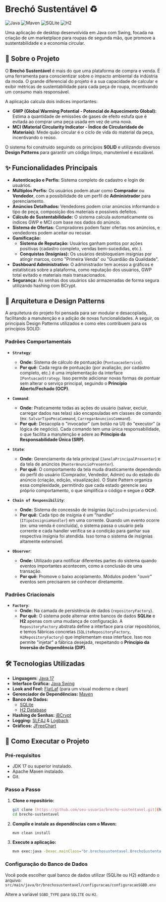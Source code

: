 # Brechó Sustentável ♻️

![Java](https://img.shields.io/badge/Java-11+-orange.svg) ![Maven](https://img.shields.io/badge/Maven-3.8-blue.svg) ![SQLite](https://img.shields.io/badge/SQLite-3-blue.svg) ![H2](https://img.shields.io/badge/H2-Database-red.svg)

Uma aplicação de desktop desenvolvida em Java com Swing, focada na criação de um marketplace para roupas de segunda mão, que promove a sustentabilidade e a economia circular.

## 📖 Sobre o Projeto

O **Brechó Sustentável** é mais do que uma plataforma de compra e venda. É uma ferramenta para conscientizar sobre o impacto ambiental da indústria da moda. O grande diferencial do projeto é a sua capacidade de calcular e exibir métricas de sustentabilidade para cada peça de roupa, incentivando um consumo mais responsável.

A aplicação calcula dois índices importantes:
* **GWP (Global Warming Potential - Potencial de Aquecimento Global):** Estima a quantidade de emissões de gases de efeito estufa que é evitada ao comprar uma peça usada em vez de uma nova.
* **MCI (Material Circularity Indicator - Índice de Circularidade de Materiais):** Mede quão circular é o ciclo de vida do material da peça, incentivando o reúso.

O sistema foi construído seguindo os princípios **SOLID** e utilizando diversos **Design Patterns** para garantir um código limpo, manutenível e escalável.

## ✨ Funcionalidades Principais

* **Autenticação e Perfis:** Sistema completo de cadastro e login de usuários.
* **Múltiplos Perfis:** Os usuários podem atuar como **Comprador** ou **Vendedor**, com a possibilidade de um perfil de **Administrador** para gerenciamento.
* **Anúncios Detalhados:** Vendedores podem criar anúncios informando o tipo de peça, composição dos materiais e possíveis defeitos.
* **Cálculo de Sustentabilidade:** O sistema calcula automaticamente os índices GWP e MCI com base nos dados do anúncio.
* **Sistema de Ofertas:** Compradores podem fazer ofertas nos anúncios, e vendedores podem aceitar ou recusar.
* **Gamificação:**
    * **Sistema de Reputação:** Usuários ganham pontos por ações positivas (cadastro completo, vendas bem-sucedidas, etc.).
    * **Conquistas (Insígnias):** Os usuários desbloqueiam insígnias por atingir marcos, como "Primeira Venda" ou "Guardião da Qualidade".
* **Dashboard Administrativo:** O administrador tem acesso a gráficos e estatísticas sobre a plataforma, como reputação dos usuários, GWP total evitado e materiais mais transacionados.
* **Segurança:** As senhas dos usuários são armazenadas de forma segura utilizando hashing com BCrypt.

## 📐 Arquitetura e Design Patterns

A arquitetura do projeto foi pensada para ser modular e desacoplada, facilitando a manutenção e a adição de novas funcionalidades. A seguir, os principais Design Patterns utilizados e como eles contribuem para os princípios SOLID:

### **Padrões Comportamentais**

* **`Strategy`**:
    * **Onde:** Sistema de cálculo de pontuação (`PontuacaoService`).
    * **Por quê:** Cada regra de pontuação (por avaliação, por cadastro completo, etc.) é uma implementação da interface `IPontuacaoStrategy`. Isso permite adicionar novas formas de pontuar sem alterar o serviço principal, seguindo o **Princípio Aberto/Fechado (OCP)**.

* **`Command`**:
    * **Onde:** Praticamente todas as ações do usuário (salvar, excluir, carregar dados nas telas) são encapsuladas em classes de comando (ex: `SalvarTipoPecaCommand`, `CarregarAnunciosCommand`).
    * **Por quê:** Desacopla o "invocador" (um botão na UI) do "executor" (a lógica de negócio). Cada comando tem uma única responsabilidade, o que facilita a manutenção e adere ao **Princípio da Responsabilidade Única (SRP)**.

* **`State`**:
    * **Onde:** Gerenciamento da tela principal (`JanelaPrincipalPresenter`) e da tela de anúncios (`ManterAnuncioPresenter`).
    * **Por quê:** O comportamento da tela muda drasticamente dependendo do perfil do usuário (Comprador, Vendedor, Admin) ou do estado do anúncio (criação, edição, visualização). O State Pattern organiza essa complexidade, permitindo que cada estado gerencie seu próprio comportamento, o que simplifica o código e segue o **OCP**.

* **`Chain of Responsibility`**:
    * **Onde:** Sistema de concessão de insígnias (`AplicaInsigniaService`).
    * **Por quê:** Cada tipo de insígnia é um "handler" (`ITipoInsigniaHandler`) em uma corrente. Quando um evento ocorre (ex: uma venda é concluída), o sistema passa o usuário pela corrente e cada handler verifica se a condição para ganhar sua respectiva insígnia foi atendida. Isso torna o sistema de insígnias altamente extensível.

* **`Observer`**:
    * **Onde:** Utilizado para notificar diferentes partes do sistema quando eventos importantes acontecem, como a conclusão de uma transação.
    * **Por quê:** Promove o baixo acoplamento. Módulos podem "ouvir" eventos sem precisarem se conhecer diretamente.

### **Padrões Criacionais**

* **`Factory`**:
    * **Onde:** Na camada de persistência de dados (`repositoryFactory`).
    * **Por quê:** O sistema pode alternar entre bancos de dados **SQLite** e **H2** apenas com uma mudança de configuração. A `RepositoryFactory` abstrata define a interface para criar repositórios, e temos fábricas concretas (`SQLiteRepositoryFactory`, `H2RepositoryFactory`) que implementam essa interface. Isso nos permite "injetar" a fábrica desejada, respeitando o **Princípio da Inversão de Dependência (DIP)**.

## 🛠️ Tecnologias Utilizadas

* **Linguagem:** [Java 17](https://www.oracle.com/java/)
* **Interface Gráfica:** [Java Swing](https://docs.oracle.com/javase/8/docs/api/javax/swing/package-summary.html)
* **Look and Feel:** [FlatLaf](https://www.formdev.com/flatlaf/) (para um visual moderno e clean)
* **Gerenciador de Dependências:** [Maven](https://maven.apache.org/)
* **Banco de Dados:**
    * [SQLite](https://www.sqlite.org/index.html) 
    * [H2 Database](https://www.h2database.com/html/main.html) 
* **Hashing de Senhas:** [jBCrypt](https://github.com/jeremyh/jBCrypt)
* **Logging:** [SLF4J](http://www.slf4j.org/) & [Logback](http://logback.qos.ch/)
* **Gráficos:** [JFreeChart](https://www.jfree.org/jfreechart/)

## 🚀 Como Executar o Projeto

### **Pré-requisitos**

* JDK 17 ou superior instalado.
* Apache Maven instalado.
* Git.

### **Passo a Passo**

1.  **Clone o repositório:**
    ```bash
    git clone [https://github.com/seu-usuario/brecho-sustentavel.git](https://github.com/seu-usuario/brecho-sustentavel.git)
    cd brecho-sustentavel
    ```

2.  **Compile e instale as dependências com o Maven:**
    ```bash
    mvn clean install
    ```

3.  **Execute a aplicação:**
    ```bash
    mvn exec:java -Dexec.mainClass="br.brechosustentavel.BrechoSustentavel"
    ```

### **Configuração do Banco de Dados**

Você pode escolher qual banco de dados utilizar (SQLite ou H2) editando o arquivo:
`src/main/java/br/brechosustentavel/configuracao/configuracaoSGBD.env`

Altere a variável `SGBD_TYPE` para `SQLITE` ou `H2`.
